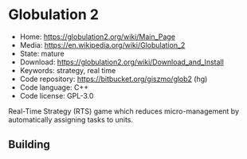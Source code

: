 # Globulation 2

- Home: https://globulation2.org/wiki/Main_Page
- Media: https://en.wikipedia.org/wiki/Globulation_2
- State: mature
- Download: https://globulation2.org/wiki/Download_and_Install
- Keywords: strategy, real time
- Code repository: https://bitbucket.org/giszmo/glob2 (hg)
- Code language: C++
- Code license: GPL-3.0

Real-Time Strategy (RTS) game which reduces micro-management by automatically assigning tasks to units.

## Building



